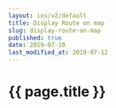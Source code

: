```yaml
---
layout: ios/v2/default
title: Display Route on map
slug: display-route-on-map
published: true
date: 2019-07-10
last_modified_at: 2019-07-12
---
```


# {{ page.title }}
